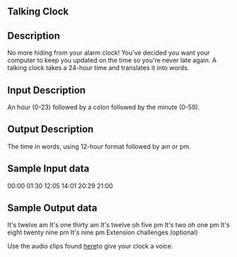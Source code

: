 ## Talking Clock

## Description

No more hiding from your alarm clock! You've decided you want your computer to keep you updated on the time so you're never late again. A talking clock takes a 24-hour time and translates it into words.

## Input Description

An hour (0-23) followed by a colon followed by the minute (0-59).

## Output Description

The time in words, using 12-hour format followed by am or pm.

## Sample Input data

00:00
01:30
12:05
14:01
20:29
21:00
## Sample Output data

It's twelve am
It's one thirty am
It's twelve oh five pm
It's two oh one pm
It's eight twenty nine pm
It's nine pm
Extension challenges (optional)

Use the audio clips found [here](http://steve-audio.net/voices/)to give your clock a voice.
